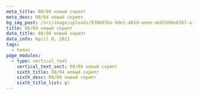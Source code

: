 ```yaml
---
meta_title: 08/04 новый скрипт
meta_desc: 08/04 новый скрипт
bg_img_post: /src/image/uploads/9306035e-9de1-4659-aeee-ae87d98e8187-airpod_pros.jpg
title: 08/04 новый скрипт
data_title: 08/04 новый скрипт
data_info: April 8, 2021
tags:
  - homes
page_modules:
  - type: vertical_text
    vertical_text_sect: 08/04 новый скрипт
    sixth_title: 08/04 новый скрипт
    sixth_desc: 08/04 новый скрипт
    sixth_title_list: ф)
---
```

